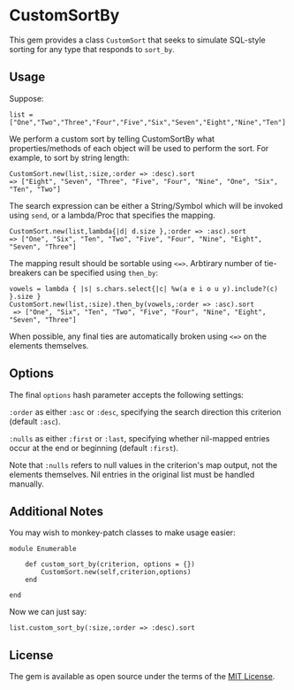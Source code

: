 # CustomSortBy

This gem provides a class `CustomSort` that seeks to simulate SQL-style sorting for any type that responds to `sort_by`.

## Usage

Suppose:

```list = ["One","Two","Three","Four","Five","Six","Seven","Eight","Nine","Ten"]```

We perform a custom sort by telling CustomSortBy what properties/methods of each object will be used to perform the sort. For example, to sort by string length:

```
CustomSort.new(list,:size,:order => :desc).sort
=> ["Eight", "Seven", "Three", "Five", "Four", "Nine", "One", "Six", "Ten", "Two"] 
```

The search expression can be either a String/Symbol which will be invoked using `send`, or a lambda/Proc that specifies the mapping.

```
CustomSort.new(list,lambda{|d| d.size },:order => :asc).sort
=> ["One", "Six", "Ten", "Two", "Five", "Four", "Nine", "Eight", "Seven", "Three"] 
```

The mapping result should be sortable using `<=>`. Arbtirary number of tie-breakers can be specified using `then_by`:

```
vowels = lambda { |s| s.chars.select{|c| %w(a e i o u y).include?(c) }.size }
CustomSort.new(list,:size).then_by(vowels,:order => :asc).sort
 => ["One", "Six", "Ten", "Two", "Five", "Four", "Nine", "Eight", "Seven", "Three"]  
```

When possible, any final ties are automatically broken using `<=>` on the elements themselves.

## Options

The final `options` hash parameter accepts the following settings:

`:order` as either `:asc` or `:desc`, specifying the search direction this criterion (default `:asc`).

`:nulls` as either `:first` or `:last`, specifying whether nil-mapped entries occur at the end or beginning (default `:first`).

Note that `:nulls` refers to null values in the criterion's map output, not the elements themselves. Nil entries in the original list must be handled manually.

## Additional Notes

You may wish to monkey-patch classes to make usage easier:

```
module Enumerable

	def custom_sort_by(criterion, options = {})
		CustomSort.new(self,criterion,options)
	end

end
```

Now we can just say:

```list.custom_sort_by(:size,:order => :desc).sort```

## License

The gem is available as open source under the terms of the [MIT License](http://opensource.org/licenses/MIT).

